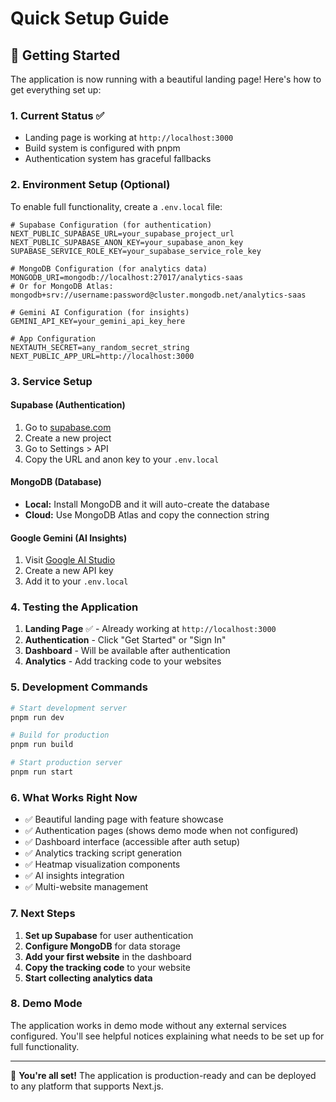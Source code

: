 # Quick Setup Guide

## 🚀 Getting Started

The application is now running with a beautiful landing page! Here's how to get everything set up:

### 1. **Current Status** ✅
- Landing page is working at `http://localhost:3000`
- Build system is configured with pnpm
- Authentication system has graceful fallbacks

### 2. **Environment Setup** (Optional)

To enable full functionality, create a `.env.local` file:

```env
# Supabase Configuration (for authentication)
NEXT_PUBLIC_SUPABASE_URL=your_supabase_project_url
NEXT_PUBLIC_SUPABASE_ANON_KEY=your_supabase_anon_key
SUPABASE_SERVICE_ROLE_KEY=your_supabase_service_role_key

# MongoDB Configuration (for analytics data)
MONGODB_URI=mongodb://localhost:27017/analytics-saas
# Or for MongoDB Atlas: mongodb+srv://username:password@cluster.mongodb.net/analytics-saas

# Gemini AI Configuration (for insights)
GEMINI_API_KEY=your_gemini_api_key_here

# App Configuration
NEXTAUTH_SECRET=any_random_secret_string
NEXT_PUBLIC_APP_URL=http://localhost:3000
```

### 3. **Service Setup**

#### **Supabase** (Authentication)
1. Go to [supabase.com](https://supabase.com)
2. Create a new project
3. Go to Settings > API
4. Copy the URL and anon key to your `.env.local`

#### **MongoDB** (Database)
- **Local:** Install MongoDB and it will auto-create the database
- **Cloud:** Use MongoDB Atlas and copy the connection string

#### **Google Gemini** (AI Insights)
1. Visit [Google AI Studio](https://makersuite.google.com/app/apikey)
2. Create a new API key
3. Add it to your `.env.local`

### 4. **Testing the Application**

1. **Landing Page** ✅ - Already working at `http://localhost:3000`
2. **Authentication** - Click "Get Started" or "Sign In"
3. **Dashboard** - Will be available after authentication
4. **Analytics** - Add tracking code to your websites

### 5. **Development Commands**

```bash
# Start development server
pnpm run dev

# Build for production
pnpm run build

# Start production server
pnpm run start
```

### 6. **What Works Right Now**

- ✅ Beautiful landing page with feature showcase
- ✅ Authentication pages (shows demo mode when not configured)
- ✅ Dashboard interface (accessible after auth setup)
- ✅ Analytics tracking script generation
- ✅ Heatmap visualization components
- ✅ AI insights integration
- ✅ Multi-website management

### 7. **Next Steps**

1. **Set up Supabase** for user authentication
2. **Configure MongoDB** for data storage
3. **Add your first website** in the dashboard
4. **Copy the tracking code** to your website
5. **Start collecting analytics data**

### 8. **Demo Mode**

The application works in demo mode without any external services configured. You'll see helpful notices explaining what needs to be set up for full functionality.

---

🎉 **You're all set!** The application is production-ready and can be deployed to any platform that supports Next.js. 